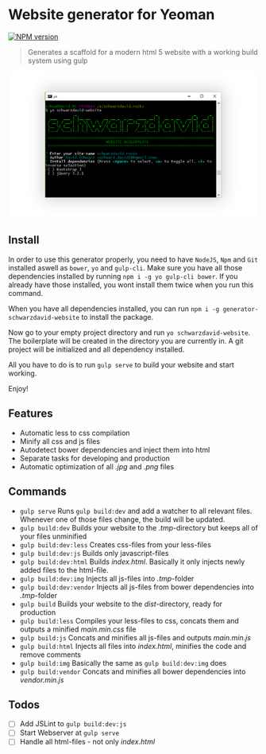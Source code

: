 # Website generator for Yeoman

[![NPM version](https://badge.fury.io/js/generator-schwarzdavid-website.svg)](https://www.npmjs.com/package/generator-schwarzdavid-website)

> Generates a scaffold for a modern html 5 website with a working build system using gulp

![](screenshot.png)

## Install

In order to use this generator properly, you need to have `NodeJS`, `Npm` and `Git` installed aswell as `bower`, `yo` 
and `gulp-cli`. Make sure you have all those dependencies installed by running `npm i -g yo gulp-cli bower`. If you 
already have those installed, you wont install them twice when you run this command.

When you have all dependencies installed, you can run `npm i -g generator-schwarzdavid-website` to install the package.

Now go to your empty project directory and run `yo schwarzdavid-website`. The boilerplate will be created in the 
directory you are currently in. A git project will be initialized and all dependency installed.

All you have to do is to run `gulp serve` to build your website and start working.

Enjoy!

## Features

* Automatic less to css compilation
* Minify all css and js files
* Autodetect bower dependencies and inject them into html
* Separate tasks for developing and production
* Automatic optimization of all _.jpg_ and _.png_ files

## Commands

* `gulp serve` Runs `gulp build:dev` and add a watcher to all relevant files. Whenever one of 
those files change, the build will be updated.
* `gulp build:dev` Builds your website to the _.tmp_-directory but keeps all of your files unminified
* `gulp build:dev:less` Creates css-files from your less-files
* `gulp build:dev:js` Builds only javascript-files
* `gulp build:dev:html` Builds _index.html_. Basically it only injects newly added files to the html-file.
* `gulp build:dev:img` Injects all js-files into _.tmp_-folder
* `gulp build:dev:vendor` Injects all js-files from bower dependencies into _.tmp_-folder
* `gulp build` Builds your website to the _dist_-directory, ready for production
* `gulp build:less` Compiles your less-files to css, concats them and outputs a minified _main.min.css_ file
* `gulp build:js` Concats and minifies all js-files and outputs _main.min.js_
* `gulp build:html` Injects all files into _index.html_, minifies the code and remove comments
* `gulp build:img` Basically the same as `gulp build:dev:img` does
* `gulp build:vendor` Concats and minifies all bower dependencies into _vendor.min.js_

## Todos

* [ ] Add JSLint to `gulp build:dev:js`
* [ ] Start Webserver at `gulp serve`
* [ ] Handle all html-files - not only _index.html_